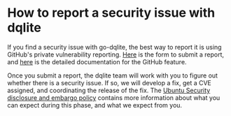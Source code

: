 # How to report a security issue with dqlite

If you find a security issue with go-dqlite, the best way to report it is using
GitHub's private vulnerability reporting. [Here][advisory] is the form to
submit a report, and [here][docs] is the detailed documentation for the GitHub
feature.

Once you submit a report, the dqlite team will work with you to figure out
whether there is a security issue. If so, we will develop a fix, get a CVE
assigned, and coordinating the release of the fix. The [Ubuntu Security
disclosure and embargo policy][policy] contains more information about what you
can expect during this phase, and what we expect from you.

[advisory]: https://github.com/canonical/go-dqlite/security/advisories/new
[docs]: https://docs.github.com/en/code-security/security-advisories/guidance-on-reporting-and-writing-information-about-vulnerabilities/privately-reporting-a-security-vulnerability
[policy]: https://ubuntu.com/security/disclosure-policy
